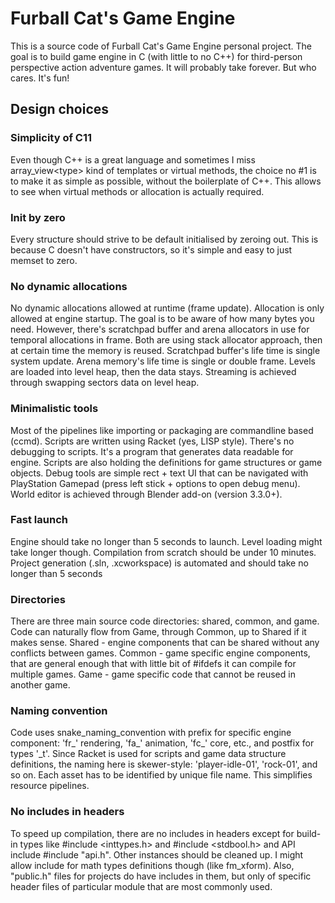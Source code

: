 # Furball Cat's Game Engine
This is a source code of Furball Cat's Game Engine personal project.
The goal is to build game engine in C (with little to no C++) for third-person perspective action adventure games.
It will probably take forever. But who cares. It's fun!

## Design choices
### Simplicity of C11
Even though C++ is a great language and sometimes I miss array_view\<type\> kind of templates or virtual methods,
the choice no #1 is to make it as simple as possible, without the boilerplate of C++. This allows to see when virtual methods or allocation is actually required.

### Init by zero
Every structure should strive to be default initialised by zeroing out.
This is because C doesn't have constructors, so it's simple and easy to just memset to zero.

### No dynamic allocations
No dynamic allocations allowed at runtime (frame update). Allocation is only allowed at engine startup.
The goal is to be aware of how many bytes you need.
However, there's scratchpad buffer and arena allocators in use for temporal allocations in frame.
Both are using stack allocator approach, then at certain time the memory is reused.
Scratchpad buffer's life time is single system update. Arena memory's life time is single or double frame.
Levels are loaded into level heap, then the data stays.
Streaming is achieved through swapping sectors data on level heap.

### Minimalistic tools
Most of the pipelines like importing or packaging are commandline based (ccmd).
Scripts are written using Racket (yes, LISP style). There's no debugging to scripts. It's a program that generates data readable for engine.
Scripts are also holding the definitions for game structures or game objects.
Debug tools are simple rect + text UI that can be navigated with PlayStation Gamepad (press left stick + options to open debug menu).
World editor is achieved through Blender add-on (version 3.3.0+).

### Fast launch
Engine should take no longer than 5 seconds to launch. Level loading might take longer though.
Compilation from scratch should be under 10 minutes.
Project generation (.sln, .xcworkspace) is automated and should take no longer than 5 seconds

### Directories
There are three main source code directories: shared, common, and game. Code can naturally flow from Game, through Common, up to Shared if it makes sense.
Shared - engine components that can be shared without any conflicts between games.
Common - game specific engine components, that are general enough that with little bit of \#ifdefs it can compile for multiple games.
Game - game specific code that cannot be reused in another game.

### Naming convention
Code uses snake_naming_convention with prefix for specific engine component: 'fr_' rendering, 'fa_' animation, 'fc_' core, etc., and postfix for types '_t'.
Since Racket is used for scripts and game data structure definitions, the naming here is skewer-style: 'player-idle-01', 'rock-01', and so on.
Each asset has to be identified by unique file name. This simplifies resource pipelines.

### No includes in headers
To speed up compilation, there are no includes in headers except for build-in types like \#include \<inttypes.h\> and \#include \<stdbool.h\> and API include \#include "api.h".
Other instances should be cleaned up. I might allow include for math types definitions though (like fm_xform).
Also, "public.h" files for projects do have includes in them, but only of specific header files of particular module that are most commonly used.
